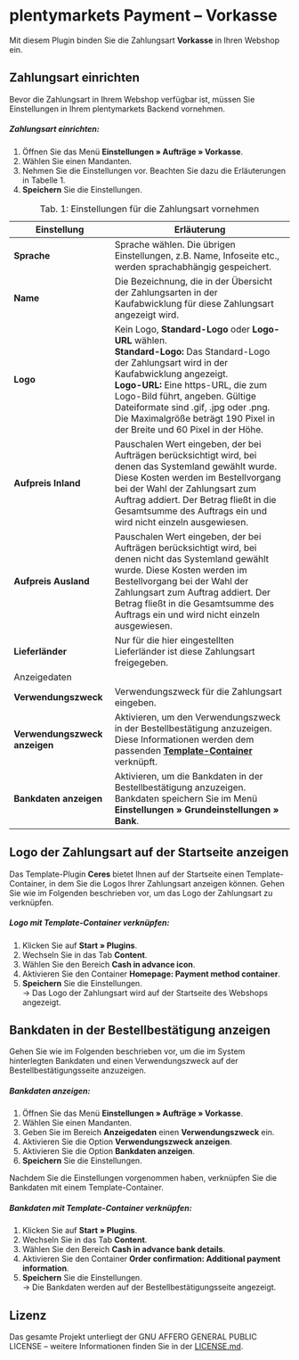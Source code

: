 # plentymarkets Payment – Vorkasse

Mit diesem Plugin binden Sie die Zahlungsart **Vorkasse** in Ihren Webshop ein.

## Zahlungsart einrichten

Bevor die Zahlungsart in Ihrem Webshop verfügbar ist, müssen Sie Einstellungen in Ihrem plentymarkets Backend vornehmen.

##### Zahlungsart einrichten:

1. Öffnen Sie das Menü **Einstellungen&nbsp;» Aufträge&nbsp;» Vorkasse**.
2. Wählen Sie einen Mandanten.
3. Nehmen Sie die Einstellungen vor. Beachten Sie dazu die Erläuterungen in Tabelle 1.
4. **Speichern** Sie die Einstellungen.

<table>
<caption>Tab. 1: Einstellungen für die Zahlungsart vornehmen</caption>
	<thead>
		<th>
			Einstellung
		</th>
		<th>
			Erläuterung
		</th>
	</thead>
	<tbody>
        <tr>
			<td>
				<b>Sprache</b>
			</td>
			<td>
				Sprache wählen. Die übrigen Einstellungen, z.B. Name, Infoseite etc., werden sprachabhängig gespeichert.
			</td>
		</tr>
        <tr>
			<td>
				<b>Name</b>
			</td>
			<td>
				Die Bezeichnung, die in der Übersicht der Zahlungsarten in der Kaufabwicklung für diese Zahlungsart angezeigt wird.
			</td>
		</tr>
		<!--tr>
			<td>
				<b>Infoseite</b>
			</td>
			<td>
				Als <a href="https://www.plentymarkets.eu/handbuch/payment/bankdaten-verwalten/#2-2"><strong>Information zur Zahlungsart</strong></a> eine Kategorieseite vom Typ <strong>Content</strong> anlegen oder die URL einer Webseite eingeben.
			</td>
		</tr-->
		<tr>
			<td>
				<b>Logo</b>
			</td>
			<td>
			Kein Logo, <strong>Standard-Logo</strong> oder <strong>Logo-URL</strong> wählen.<br /><strong>Standard-Logo:</strong> Das Standard-Logo der Zahlungsart wird in der Kaufabwicklung angezeigt.<br /><strong>Logo-URL:</strong> Eine https-URL, die zum Logo-Bild führt, angeben. Gültige Dateiformate sind .gif, .jpg oder .png. Die Maximalgröße beträgt 190 Pixel in der Breite und 60 Pixel in der Höhe.
			</td>
		</tr>
        <tr>
			<td>
				<b>Aufpreis Inland</b>
			</td>
			<td>
Pauschalen Wert eingeben, der bei Aufträgen berücksichtigt wird, bei denen das Systemland gewählt wurde. Diese Kosten werden im Bestellvorgang bei der Wahl der Zahlungsart zum Auftrag addiert. Der Betrag fließt in die Gesamtsumme des Auftrags ein und wird nicht einzeln ausgewiesen.
		</tr>
		<tr>
			<td>
				<b>Aufpreis Ausland</b>
			</td>
			<td>
Pauschalen Wert eingeben, der bei Aufträgen berücksichtigt wird, bei denen nicht das Systemland gewählt wurde. Diese Kosten werden im Bestellvorgang bei der Wahl der Zahlungsart zum Auftrag addiert. Der Betrag fließt in die Gesamtsumme des Auftrags ein und wird nicht einzeln ausgewiesen.
		</tr>
		<tr>
			<td>
				<b>Lieferländer</b>
			</td>
			<td>
				Nur für die hier eingestellten Lieferländer ist diese Zahlungsart freigegeben.
			</td>
		</tr>
        <tr>
			<td colspan="2" class="th">Anzeigedaten</td>  
		</tr>
		<tr>
			<td>
				<b>Verwendungszweck</b>
			</td>  
			<td>
			Verwendungszweck für die Zahlungsart eingeben.
			</td>
		</tr>
		<tr>
			<td>
				<b>Verwendungszweck anzeigen</b>
			</td>  
			<td>
			Aktivieren, um den Verwendungszweck in der Bestellbestätigung anzuzeigen. Diese Informationen werden dem passenden <a href="#10."><strong>Template-Container</strong></a> verknüpft.
			</td>
		</tr>
		<tr>
			<td>
				<b>Bankdaten anzeigen</b>
			</td>  
			<td>
			Aktivieren, um die Bankdaten in der Bestellbestätigung anzuzeigen. Bankdaten speichern Sie im Menü <strong>Einstellungen » Grundeinstellungen » Bank</strong>.
			</td>
		</tr>
	</tbody>
</table>

## Logo der Zahlungsart auf der Startseite anzeigen

Das Template-Plugin **Ceres** bietet Ihnen auf der Startseite einen Template-Container, in dem Sie die Logos Ihrer Zahlungsart anzeigen können. Gehen Sie wie im Folgenden beschrieben vor, um das Logo der Zahlungsart zu verknüpfen.

##### Logo mit Template-Container verknüpfen:

1. Klicken Sie auf **Start&nbsp;» Plugins**.
2. Wechseln Sie in das Tab **Content**. 
3. Wählen Sie den Bereich **Cash in advance icon**.
4. Aktivieren Sie den Container **Homepage: Payment method container**.
5. **Speichern** Sie die Einstellungen.<br />→ Das Logo der Zahlungsart wird auf der Startseite des Webshops angezeigt.

## Bankdaten in der Bestellbestätigung anzeigen <a id="10." name="10."></a>

Gehen Sie wie im Folgenden beschrieben vor, um die im System hinterlegten Bankdaten und einen Verwendungszweck auf der Bestellbestätigungsseite anzuzeigen.

##### Bankdaten anzeigen:

1. Öffnen Sie das Menü **Einstellungen&nbsp;» Aufträge&nbsp;» Vorkasse**.
2. Wählen Sie einen Mandanten.
3. Geben Sie im Bereich **Anzeigedaten** einen **Verwendungszweck** ein.
4. Aktivieren Sie die Option **Verwendungszweck anzeigen**.
5. Aktivieren Sie die Option **Bankdaten anzeigen**.
4. **Speichern** Sie die Einstellungen.

Nachdem Sie die Einstellungen vorgenommen haben, verknüpfen Sie die Bankdaten mit einem Template-Container.

##### Bankdaten mit Template-Container verknüpfen:

1. Klicken Sie auf **Start&nbsp;» Plugins**.
2. Wechseln Sie in das Tab **Content**. 
3. Wählen Sie den Bereich **Cash in advance bank details**.
4. Aktivieren Sie den Container **Order confirmation: Additional payment information**.
5. **Speichern** Sie die Einstellungen.<br />→ Die Bankdaten werden auf der Bestellbestätigungsseite angezeigt.

## Lizenz

Das gesamte Projekt unterliegt der GNU AFFERO GENERAL PUBLIC LICENSE – weitere Informationen finden Sie in der [LICENSE.md](https://github.com/plentymarkets/plugin-payment-prepayment/blob/master/LICENSE.md).
